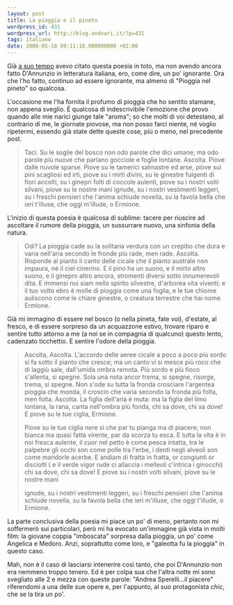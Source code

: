 ```yaml
---
layout: post
title: La pioggia e il pineto
wordpress_id: 431
wordpress_url: http://blog.andvari.it/?p=431
tags: italiano
date: 2008-05-18 09:11:10.000000000 +02:00
---
```

Già <a href="http://blog.andvari.it/2007/05/28/lodore-della-pioggia/">a suo tempo</a> avevo citato questa poesia in toto, ma non avendo ancora fatto D'Annunzio in letteratura italiana, ero, come dire, un po' ignorante. Ora che l'ho fatto, continuo ad essere ignorante, ma almeno di "Pioggia nel pineto" so qualcosa.

L'occasione me l'ha fornita il profumo di pioggia che ho sentito stamane, non appena sveglio. È qualcosa di indescrivibile l'emozione che provo quando alle mie narici giunge tale "aroma"; so che molti di voi detestano, al contrario di me, le giornate piovose, ma non posso farci niente, né voglio ripetermi, essendo già state dette queste cose, più o meno, nel precedente post.
<blockquote>
Taci. Su le soglie
del bosco non odo
parole che dici
umane; ma odo
parole più nuove
che parlano gocciole e foglie
lontane.
Ascolta. Piove
dalle nuvole sparse.
Piove su le tamerici
salmastre ed arse,
piove sui pini
scagliosi ed irti,
piove su i mirti
divini,
su le ginestre fulgenti
di fiori accolti,
su i ginepri folti
di coccole aulenti,
piove su i nostri volti
silvani,
piove su le nostre mani
ignude,
su i nostri vestimenti
leggeri,
su i freschi pensieri
che l'anima schiude
novella,
su la favola bella
che ieri
t'illuse, che oggi m'illude,
o Ermione.</blockquote>
L'inizio di questa poesia è qualcosa di sublime: tacere per riuscire ad ascoltare il rumore della pioggia, un sussurrare nuovo, una sinfonia della natura.
<blockquote>
Odi? La pioggia cade
su la solitaria
verdura
con un crepitio che dura
e varia nell'aria secondo le fronde
più rade, men rade.
Ascolta. Risponde
al pianto il canto
delle cicale
che il pianto australe
non impaura,
né il ciel cinerino.
E il pino
ha un suono, e il mirto
altro suono, e il ginepro
altro ancora, stromenti
diversi
sotto innumerevoli dita.
E immensi
noi siam nello spirito
silvestre,
d'arborea vita viventi;
e il tuo volto ebro
è molle di pioggia
come una foglia,
e le tue chiome
auliscono come
le chiare ginestre,
o creatura terrestre
che hai nome
Ermione.</blockquote>
Già mi immagino di essere nel bosco (o nella pineta, fate voi), d'estate, al fresco, e di essere sorpreso da un acquazzone estivo, trovare riparo e sentire tutto attorno a me (a noi se in compagnia di qualcuno) questo lento, cadenzato ticchettio. E sentire l'odore della pioggia.
<blockquote>Ascolta, Ascolta. L'accordo
delle aeree cicale
a poco a poco
più sordo
si fa sotto il pianto
che cresce;
ma un canto vi si mesce
più roco
che di laggiù sale,
dall'umida ombra remota.
Più sordo e più fioco
s'allenta, si spegne.
Sola una nota
ancor trema, si spegne,
risorge, trema, si spegne.
Non s'ode su tutta la fronda
crosciare
l'argentea pioggia
che monda,
il croscio che varia
secondo la fronda
più folta, men folta.
Ascolta.
La figlia dell'aria
è muta: ma la figlia
del limo lontana,
la rana,
canta nell'ombra più fonda,
chi sa dove, chi sa dove!
E piove su le tue ciglia,
Ermione.

Piove su le tue ciglia nere
sì che par tu pianga
ma di piacere; non bianca
ma quasi fatta virente,
par da scorza tu esca.
E tutta la vita è in noi fresca
aulente,
il cuor nel petto è come pesca
intatta,
tra le palpebre gli occhi
son come polle tra l'erbe,
i denti negli alveoli
son come mandorle acerbe.
E andiam di fratta in fratta,
or congiunti or disciolti
( e il verde vigor rude
ci allaccia i melleoli
c'intrica i ginocchi)
chi sa dove, chi sa dove!
E piove su i nostri volti
silvani,
piove su le nostre mani

ignude,
su i nostri vestimenti
leggeri,
su i freschi pensieri
che l'anima schiude
novella,
su la favola bella
che ieri
m'illuse, che oggi t'illude,
o Ermione.</blockquote>
La parte conclusiva della poesia mi piace un po' di meno, pertanto non mi soffermerò sui particolari, però mi ha evocato un'immagine già vista in molti film: la giovane coppia "imboscata" sorpresa dalla pioggia, un po' come Angelica e Medoro. Anzi, soprattutto come loro, e "galeotta fu la pioggia" in questo caso.

Mah, non è il caso di lasciarsi intenerire così tanto, che poi D'Annunzio non era nemmeno troppo tenero. Ed è per colpa sua che l'altra notte mi sono svegliato alle 2 e mezza con queste parole: "Andrea Sperelli...il piacere" riferendomi a una delle sue opere e, per l'appunto, al suo protagonista <em>chic</em>, che se la tira un po'.
